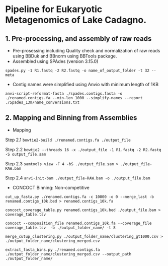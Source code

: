 # Pipeline for Eukaryotic Metagenomics of Lake Cadagno. 

## 1. Pre-processing, and assembly of raw reads

- Pre-prosessing including Quality check and normalization of raw reads using BBDuk and BBnorm using BBTools package.
- Assembled using SPAdes (version 3.15.0) 

```spades.py -1 R1.fastq -2 R2.fastq -o name_of_output_folder -t 32 --meta``` 
- Contig names were simplified using Anvio with minimum length of 1KB 

```anvi-script-reformat-fasta ./spades.contigs.fasta -o ./renamed.contigs.fa --min-len 1000 --simplify-names --report ./Spades_13m/name_conversions.txt```

## 2. Mapping and Binning from Assemblies

- Mapping

Step 2.1 ```bowtie2-build ./renamed.contigs.fa ./output_file```

Step 2.2 ```bowtie2 --threads 16 -x ./output_file -1 R1.fastq -2 R2.fastq -S output_file.sam```

Step 2.3 ```samtools view -F 4 -bS ./output_file.sam > ./output_file-RAW.bam```

Step 2.4 ```anvi-init-bam ./output_file-RAW.bam -o ./output_file.bam```

- CONCOCT Binning: Non-competitive

```cut_up_fasta.py ./renamed.contigs.fa -c 10000 -o 0 --merge_last -b renamed.contigs_10k.bed > renamed.contigs_10k.fa```

```concoct_coverage_table.py renamed.contigs_10k.bed ./output_file.bam > coverage_table.tsv```

```concoct --composition_file renamed.contigs_10k.fa --coverage_file coverage_table.tsv  -b ./output_folder_name/ -t 8```

```merge_cutup_clustering.py ./output_folder_name/clustering_gt1000.csv > ./output_folder_name/clustering_merged.csv```

```extract_fasta_bins.py ./renamed.contigs.fa ./output_folder_name/clustering_merged.csv --output_path ./output_folder_name/```




